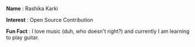 **Name** : Rashika Karki

**Interest** : Open Source Contribution

**Fun Fact** : I love music (duh, who doesn't right?) and currently I am learning to play guitar. 
